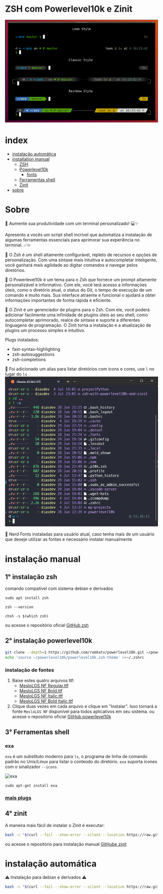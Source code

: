 # ZSH com Powerlevel10k e Zinit

![shell](/readme/home.png)

# index

- [instalação automática](#instalação-automática)
- [installation manual](#instalação-manual)
  - [ZSH](#1°-instalação-zsh)
  - [Powerlevel10k](#2°-instalação-powerlevel10k)
    - [fonts](#instalação-de-fontes)
  - [Ferramentas shell](#3°-ferramentas-shell)
  - [Zinit](#4°-zinit)
- [sobre](#sobre)

# Sobre

🚀 Aumente sua produtividade com um terminal personalizado! 💻✨

Apresento a vocês um script shell incrível que automatiza a instalação de algumas ferramentas essenciais para aprimorar sua experiência no terminal. ✅🔥

🔹 O Zsh é um shell altamente configurável, repleto de recursos e opções de personalização. Com uma sintaxe mais intuitiva e autocompletar inteligente, você ganhará mais agilidade ao digitar comandos e navegar pelos diretórios.

🔹 O Powerlevel10k é um tema para o Zsh que fornece um prompt altamente personalizável e informativo. Com ele, você terá acesso a informações úteis, como o diretório atual, o status do Git, o tempo de execução de um comando e muito mais. Sua interface atraente e funcional o ajudará a obter informações importantes de forma rápida e eficiente.

🔹 O Zinit é um gerenciador de plugins para o Zsh. Com ele, você poderá adicionar facilmente uma infinidade de plugins úteis ao seu shell, como autocompletar aprimorado, realce de sintaxe e suporte a diferentes linguagens de programação. O Zinit torna a instalação e a atualização de plugins um processo simples e intuitivo.

Plugs instalados:
  - fast-syntax-highlighting
  - zsh-autosuggestions
  - zsh-completions

🔹 Foi adicionado um alias para listar diretórios com icons e cores, use `l` no lugar do `ls`
![example ls](/readme/newls.png)

🔹 Nerd Fonts instaladas para usuário atual, caso tenha mais de um usuário que deseje utilizar as fontes e necessário instalar manualmente

# instalação manual
## 1° instalação zsh

comando compatível com sistema debian e derivados

```shell
sudo apt install zsh
```
```shell
zsh --version
```
```shell
chsh -s $(which zsh)
```

ou acesse o repositório oficial [GitHub zsh](https://github.com/ohmyzsh/ohmyzsh/wiki/Installing-ZSH)

## 2° instalação powerlevel10k

```zsh
git clone --depth=1 https://github.com/romkatv/powerlevel10k.git ~/powerlevel10k
echo 'source ~/powerlevel10k/powerlevel10k.zsh-theme' >>~/.zshrc
```

### instalação de fontes

1. Baixe estes quatro arquivos ttf:
   - [MesloLGS NF Regular.ttf](
       https://github.com/romkatv/powerlevel10k-media/raw/master/MesloLGS%20NF%20Regular.ttf)
   - [MesloLGS NF Bold.ttf](
       https://github.com/romkatv/powerlevel10k-media/raw/master/MesloLGS%20NF%20Bold.ttf)
   - [MesloLGS NF Italic.ttf](
       https://github.com/romkatv/powerlevel10k-media/raw/master/MesloLGS%20NF%20Italic.ttf)
   - [MesloLGS NF Bold Italic.ttf](
       https://github.com/romkatv/powerlevel10k-media/raw/master/MesloLGS%20NF%20Bold%20Italic.ttf)
1. Clique duas vezes em cada arquivo e clique em "Instalar". Isso tornará a fonte `MesloLGS NF` disponível para todos aplicativos em seu sistema.
ou acesse o repositório oficial [GitHub powerlevel10k](https://github.com/romkatv/powerlevel10k)

## 3° Ferramentas shell

### exa
`exa` é um substituto moderno para `ls`, o programa de linha de comando padrão no Unix/Linux para listar o conteúdo do diretório. `exa` suporta ícones com o sinalizador `--icons`.

![exa](https://user-images.githubusercontent.com/200613/90223612-aa856a00-de0e-11ea-8cec-133becefa6f2.png)

```shell
sudo apt-get install exa
```
### [mais plugs](https://zaiste.net/posts/shell-commands-rust/)

## 4° zinit

A maneira mais fácil de instalar o Zinit é executar:

```bash
bash -c "$(curl --fail --show-error --silent --location https://raw.githubusercontent.com/zdharma-continuum/zinit/HEAD/scripts/install.sh)"
```
ou acesse o repositório para instalação manual [GitHube zinit](https://github.com/zdharma-continuum/zinit)

# instalação automática

⚠️ Instalação para debian e derivados ⚠️

```zsh
bash -c "$(curl --fail --show-error --silent --location https://raw.githubusercontent.com/EversonDias/zsh-with-powerlevel10k-and-zinit/main/ubuntu-install.sh)"
```
